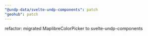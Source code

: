 ```yaml
---
"@undp-data/svelte-undp-components": patch
"geohub": patch
---
```


refactor: migrated MaplibreColorPicker to svelte-undp-components
